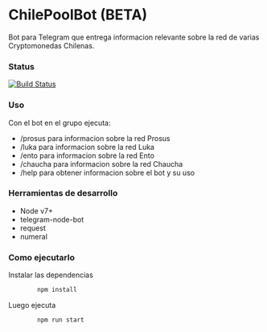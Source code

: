 ChilePoolBot (BETA)
===================

Bot para Telegram que entrega informacion relevante sobre la red de varias Cryptomonedas Chilenas.

### Status
[![Build Status](https://travis-ci.org/chilepool/telegram-bot.svg?branch=master)](https://github.com/chilepool/telegram-bot)


### Uso
Con el bot en el grupo ejecuta:
- /prosus para informacion sobre la red Prosus
- /luka para informacion sobre la red Luka
- /ento para informacion sobre la red Ento
- /chaucha para informacion sobre la red Chaucha
- /help para obtener informacion sobre el bot y su uso

### Herramientas de desarrollo
* Node v7+
* telegram-node-bot
* request
* numeral

### Como ejecutarlo

Instalar las dependencias
```sh
        npm install
```

Luego ejecuta
```sh
        npm run start
```